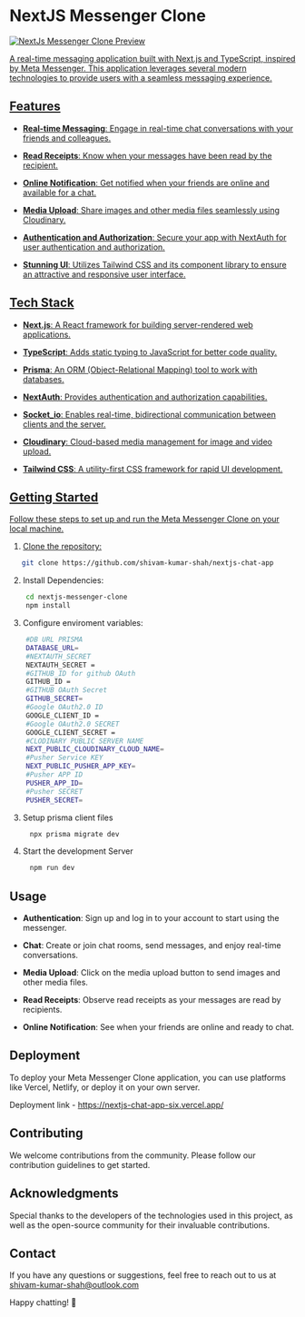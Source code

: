 # NextJS Messenger Clone

<a href="https://nextjs-chat-app-six.vercel.app/" title="NextJs Messenger Clone"><img src="https://github.com/shivam-kumar-shah/nextjs-chat-app/assets/98466713/2276a818-915c-4e60-b787-fe51f8b13a1d" alt="NextJs Messenger Clone Preview"/>

A real-time messaging application built with Next.js and TypeScript, inspired by Meta Messenger. This application leverages several modern technologies to provide users with a seamless messaging experience.

## Features

* **Real-time Messaging**: Engage in real-time chat conversations with your friends and colleagues.

* **Read Receipts**: Know when your messages have been read by the recipient.

* **Online Notification**: Get notified when your friends are online and available for a chat.

* **Media Upload**: Share images and other media files seamlessly using Cloudinary.

* **Authentication and Authorization**: Secure your app with NextAuth for user authentication and authorization.

* **Stunning UI**: Utilizes Tailwind CSS and its component library to ensure an attractive and responsive user interface.

## Tech Stack

* **Next.js**: A React framework for building server-rendered web applications.

* **TypeScript**: Adds static typing to JavaScript for better code quality.

* **Prisma**: An ORM (Object-Relational Mapping) tool to work with databases.

* **NextAuth**: Provides authentication and authorization capabilities.

* **Socket_io**: Enables real-time, bidirectional communication between clients and the server.

* **Cloudinary**: Cloud-based media management for image and video upload.

* **Tailwind CSS**: A utility-first CSS framework for rapid UI development.

## Getting Started

Follow these steps to set up and run the Meta Messenger Clone on your local machine.

1. Clone the repository:

   

```bash
   git clone https://github.com/shivam-kumar-shah/nextjs-chat-app
```

2. Install Dependencies:    

```bash
    cd nextjs-messenger-clone
    npm install
```

3. Configure enviroment variables:

```bash
    #DB URL PRISMA
    DATABASE_URL=
    #NEXTAUTH_SECRET
    NEXTAUTH_SECRET =
    #GITHUB_ID for github OAuth 
    GITHUB_ID = 
    #GITHUB OAuth Secret
    GITHUB_SECRET=
    #Google OAuth2.0 ID
    GOOGLE_CLIENT_ID =
    #Google OAuth2.0 SECRET
    GOOGLE_CLIENT_SECRET =
    #CLODINARY PUBLIC SERVER NAME
    NEXT_PUBLIC_CLOUDINARY_CLOUD_NAME=
    #Pusher Service KEY
    NEXT_PUBLIC_PUSHER_APP_KEY=
    #Pusher APP ID
    PUSHER_APP_ID=
    #Pusher SECRET
    PUSHER_SECRET=
```

3. Setup prisma client files
 

```bash
     npx prisma migrate dev
 ```

4. Start the development Server
 

```bash
     npm run dev
 ```

## Usage

* **Authentication**: Sign up and log in to your account to start using the messenger.

* **Chat**: Create or join chat rooms, send messages, and enjoy real-time conversations.

* **Media Upload**: Click on the media upload button to send images and other media files.

* **Read Receipts**: Observe read receipts as your messages are read by recipients.

* **Online Notification**: See when your friends are online and ready to chat.

## Deployment

To deploy your Meta Messenger Clone application, you can use platforms like Vercel, Netlify, or deploy it on your own server.

Deployment link - https://nextjs-chat-app-six.vercel.app/

## Contributing

We welcome contributions from the community. Please follow our contribution guidelines to get started.

## Acknowledgments

Special thanks to the developers of the technologies used in this project, as well as the open-source community for their invaluable contributions.

## Contact

If you have any questions or suggestions, feel free to reach out to us at shivam-kumar-shah@outlook.com

Happy chatting! 🚀

 
